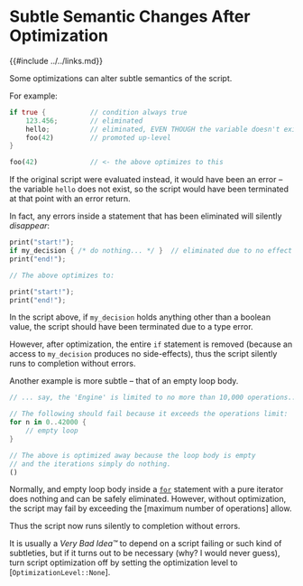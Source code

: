 Subtle Semantic Changes After Optimization
=========================================

{{#include ../../links.md}}

Some optimizations can alter subtle semantics of the script.

For example:

```rust no_run
if true {           // condition always true
    123.456;        // eliminated
    hello;          // eliminated, EVEN THOUGH the variable doesn't exist!
    foo(42)         // promoted up-level
}

foo(42)             // <- the above optimizes to this
```

If the original script were evaluated instead, it would have been an error &ndash; the variable `hello` does not exist,
so the script would have been terminated at that point with an error return.

In fact, any errors inside a statement that has been eliminated will silently _disappear_:

```rust no_run
print("start!");
if my_decision { /* do nothing... */ }  // eliminated due to no effect
print("end!");

// The above optimizes to:

print("start!");
print("end!");
```

In the script above, if `my_decision` holds anything other than a boolean value,
the script should have been terminated due to a type error.

However, after optimization, the entire `if` statement is removed (because an access to `my_decision` produces
no side-effects), thus the script silently runs to completion without errors.

Another example is more subtle &ndash; that of an empty loop body.

```rust no_run
// ... say, the 'Engine' is limited to no more than 10,000 operations...

// The following should fail because it exceeds the operations limit:
for n in 0..42000 {
    // empty loop
}

// The above is optimized away because the loop body is empty
// and the iterations simply do nothing.
()
```

Normally, and empty loop body inside a [`for`]({{rootUrl}}/language/for.md) statement with a pure
iterator does nothing and can be safely eliminated.  However, without optimization, the script may
fail by exceeding the [maximum number of operations] allow.

Thus the script now runs silently to completion without errors.

It is usually a _Very Bad Idea™_ to depend on a script failing or such kind of subtleties, but if it turns out to be necessary
(why? I would never guess), turn script optimization off by setting the optimization level to [`OptimizationLevel::None`].
